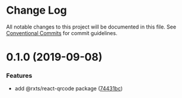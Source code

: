 # Change Log

All notable changes to this project will be documented in this file.
See [Conventional Commits](https://conventionalcommits.org) for commit guidelines.

# 0.1.0 (2019-09-08)


### Features

* add @rxts/react-qrcode package ([74431bc](https://github.com/rx-ts/react/commit/74431bc))
